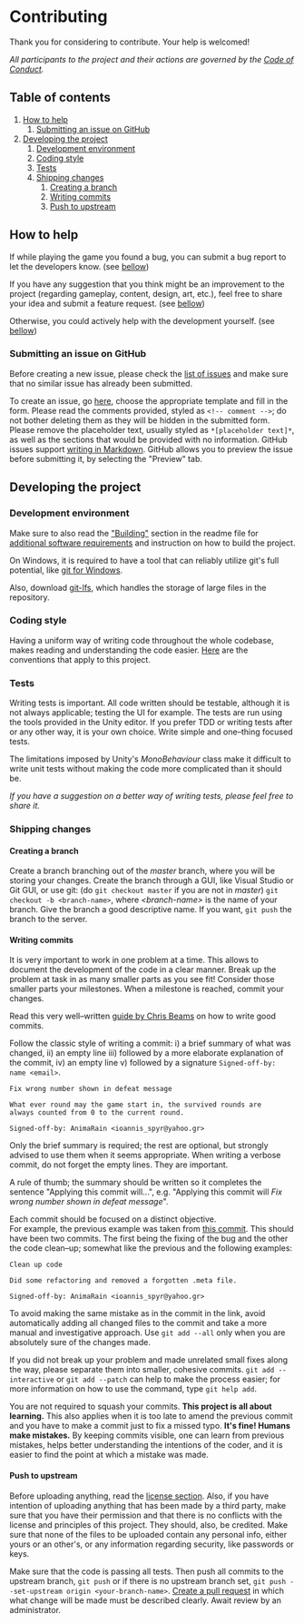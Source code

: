 # Contributing
Thank you for considering to contribute. Your help is welcomed!

*All participants to the project and their actions are governed by the [Code of Conduct](/docs/code-of-conduct.md).*

## Table of contents
1. [How to help](#how-to-help)
   1. [Submitting an issue on GitHub](#submitting-an-issue-on-github)
2. [Developing the project](#developing-the-project)
   1. [Development environment](#development-environment)
   2. [Coding style](#coding-style)
   3. [Tests](#tests)
   4. [Shipping changes](#shipping-changes)
      1. [Creating a branch](#creating-a-branch)
      2. [Writing commits](#writing-commits)
	  3. [Push to upstream](#push-to-upstream)

## How to help
If while playing the game you found a bug, you can submit a bug report to let the developers know.
(see [bellow](#submitting-an-issue-on-github))

If you have any suggestion that you think might be an improvement to the project (regarding gameplay, content, design, art, etc.),
feel free to share your idea and submit a feature request. (see [bellow](#submitting-an-issue-on-github))

Otherwise, you could actively help with the development yourself. (see [bellow](#developing-the-project))

### Submitting an issue on GitHub
Before creating a new issue, please check the [list of issues](https://github.com/AnimaRain/ShootAR/issues) and make
sure that no similar issue has already been submitted.

To create an issue, go [here](https://github.com/AnimaRain/ShootAR/issues/new/choose), choose the
appropriate template and fill in the form. Please read the comments provided, styled as
`<!-- comment -->`; do not bother deleting them as they will be hidden in the submitted form.
Please remove the placeholder text, usually styled as `*[placeholder text]*`, as well as the sections
that would be provided with no information. GitHub issues support [writing in
Markdown](https://guides.github.com/features/mastering-markdown/). GitHub allows you to preview the
issue before submitting it, by selecting the "Preview" tab.

## Developing the project
### Development environment
Make sure to also read the ["Building"](/README.md#building) section in the readme file for
[additional software requirements](/README.md#required-software) and instruction on how to
build the project.

On Windows, it is required to have a tool that can reliably utilize git's full potential, like
[git for Windows](https://gitforwindows.org/).

Also, download [git-lfs](https://git-lfs.github.com/),
which handles the storage of large files in the repository.

### Coding style
Having a uniform way of writing code throughout the whole codebase, makes reading and understanding the
code easier. [Here](/docs/coding-style.md) are the conventions that apply to this project.

### Tests
Writing tests is important. All code written should be testable, although it is not always applicable; testing the UI
for example. The tests are run using the tools provided in the Unity editor. If you prefer TDD or writing tests after
or any other way, it is your own choice. Write simple and one–thing focused tests.

The limitations imposed by Unity's *MonoBehaviour* class make it difficult to write unit tests
without making the code more complicated than it should be.

*If you have a suggestion on a better way of writing tests, please feel free to share it.*

### Shipping changes
#### Creating a branch
Create a branch branching out of the *master* branch, where you will be storing your changes.
Create the branch through a GUI, like Visual Studio or Git GUI, or use git: (do `git checkout master`
if you are not in *master*) `git checkout -b <branch-name>`, where *\<branch-name\>* is the name
of your branch. Give the branch a good descriptive name. If you want, `git push` the branch to the server.

#### Writing commits
It is very important to work in one problem at a time. This allows to document the development
of the code in a clear manner. Break up the problem at task in as many smaller parts as you see
fit! Consider those smaller parts your milestones. When a milestone is reached, commit your changes.

Read this very well–written [guide by Chris Beams](https://chris.beams.io/posts/git-commit/)
on how to write good commits.

Follow the classic style of writing a commit: i) a brief summary of what was changed, ii) an empty line iii) followed by a more
elaborate explanation of the commit, iv) an empty line v) followed by a signature `Signed-off-by: name <email>`.
```
Fix wrong number shown in defeat message

What ever round may the game start in, the survived rounds are
always counted from 0 to the current round.

Signed-off-by: AnimaRain <ioannis_spyr@yahoo.gr>
```
Only the brief summary is required; the rest are optional, but strongly advised to use them when it seems appropriate. When writing
a verbose commit, do not forget the empty lines. They are important.

A rule of thumb; the summary should be written so it completes the sentence "Applying this commit will...",
e.g. "Applying this commit will *Fix wrong number shown in defeat message*".

Each commit should be focused on a distinct objective.<br/>For example, the previous example was taken from
[this commit](https://github.com/AnimaRain/ShootAR/pull/23/commits/b597f7672a6b003c984da2e1c17e5ceca79396b0). This should
have been two commits. The first being the fixing of the bug and the other the code clean–up; somewhat like
the previous and the following examples:
```
Clean up code

Did some refactoring and removed a forgotten .meta file.

Signed-off-by: AnimaRain <ioannis_spyr@yahoo.gr>
```

To avoid making the same mistake as in the commit in the link, avoid automatically adding all changed files to the
commit and take a more manual and investigative approach. Use `git add --all` only when you are absolutely sure of
the changes made.

If you did not break up your problem and made unrelated small fixes along the way, please separate
them into smaller, cohesive commits. `git add --interactive` or `git add --patch` can help to make the
process easier; for more information on how to use the command, type `git help add`.

You are not required to squash your commits. **This project is all about learning.** This also applies when it is
too late to amend the previous commit and you have to make a commit just to fix a missed typo. **It's fine! Humans
make mistakes.** By keeping commits visible, one can learn from previous mistakes, helps better understanding the
intentions of the coder, and it is easier to find the point at which a mistake was made.

#### Push to upstream
Before uploading anything, read the [license section](/README.md#license). Also, if you have intention of uploading anything
that has been made by a third party, make sure that you have their permission and that there is no conflicts with
the license and principles of this project. They should, also, be credited. Make sure that none of the files to be
uploaded contain any personal info, either yours or an other's, or any information regarding security, like passwords
or keys.

Make sure that the code is passing all tests. Then push all commits to the upstream branch, `git push`
or if there is no upstream branch set, `git push --set-upstream origin <your-branch-name>`.
[Create a pull request](https://github.com/AnimaRain/ShootAR/pulls) in which what change will be
made must be described clearly. Await review by an administrator.
